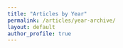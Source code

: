 ```yaml
---
title: "Articles by Year"
permalink: /articles/year-archive/
layout: default
author_profile: true
---
```

